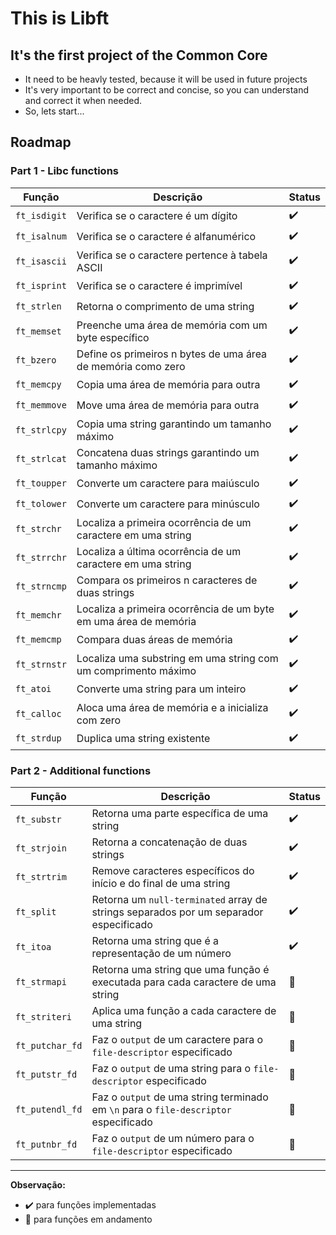 # This is Libft

## It's the first project of the Common Core

 - It need to be heavly tested, because it will be used in future projects
 - It's very important to be correct and concise, so you can understand and correct it when needed.
 - So, lets start...

## Roadmap

### Part 1 - Libc functions

Função | Descrição | Status
--- | --- | ---
`ft_isdigit` | Verifica se o caractere é um dígito | :heavy_check_mark:
`ft_isalnum` | Verifica se o caractere é alfanumérico | :heavy_check_mark:
`ft_isascii` | Verifica se o caractere pertence à tabela ASCII | :heavy_check_mark:
`ft_isprint` | Verifica se o caractere é imprimível | :heavy_check_mark:
`ft_strlen` | Retorna o comprimento de uma string | :heavy_check_mark:
`ft_memset` | Preenche uma área de memória com um byte específico | :heavy_check_mark:
`ft_bzero` | Define os primeiros n bytes de uma área de memória como zero | :heavy_check_mark:
`ft_memcpy` | Copia uma área de memória para outra | :heavy_check_mark:
`ft_memmove` | Move uma área de memória para outra | :heavy_check_mark:
`ft_strlcpy` | Copia uma string garantindo um tamanho máximo | :heavy_check_mark:
`ft_strlcat` | Concatena duas strings garantindo um tamanho máximo | :heavy_check_mark:
`ft_toupper` | Converte um caractere para maiúsculo | :heavy_check_mark:
`ft_tolower` | Converte um caractere para minúsculo | :heavy_check_mark:
`ft_strchr` | Localiza a primeira ocorrência de um caractere em uma string | :heavy_check_mark:
`ft_strrchr` | Localiza a última ocorrência de um caractere em uma string | :heavy_check_mark:
`ft_strncmp` | Compara os primeiros n caracteres de duas strings | :heavy_check_mark:
`ft_memchr` | Localiza a primeira ocorrência de um byte em uma área de memória | :heavy_check_mark:
`ft_memcmp` | Compara duas áreas de memória | :heavy_check_mark:
`ft_strnstr` | Localiza uma substring em uma string com um comprimento máximo | :heavy_check_mark:
`ft_atoi` | Converte uma string para um inteiro | :heavy_check_mark:
`ft_calloc` | Aloca uma área de memória e a inicializa com zero | :heavy_check_mark:
`ft_strdup` | Duplica uma string existente | :heavy_check_mark:

### Part 2 - Additional functions

Função | Descrição | Status
--- | --- | ---
`ft_substr` | Retorna uma parte específica de uma string | :heavy_check_mark:
`ft_strjoin` | Retorna a concatenação de duas strings | :heavy_check_mark:
`ft_strtrim` | Remove caracteres específicos do início e do final de uma string | :heavy_check_mark:
`ft_split` | Retorna um `null-terminated` array de strings separados por um separador especificado | :heavy_check_mark:
`ft_itoa` | Retorna uma string que é a representação de um número | :heavy_check_mark:
`ft_strmapi` | Retorna uma string que uma função é executada para cada caractere de uma string | :construction:
`ft_striteri` | Aplica uma função a cada caractere de uma string | :construction:
`ft_putchar_fd` | Faz o `output` de um caractere para o `file-descriptor` especificado | :construction:
`ft_putstr_fd` | Faz o `output` de uma string para o `file-descriptor` especificado | :construction:
`ft_putendl_fd` | Faz o `output` de uma string terminado em `\n` para o `file-descriptor` especificado | :construction:
`ft_putnbr_fd` | Faz o `output` de um número para o `file-descriptor` especificado | :construction:

---

**Observação:** 
- :heavy_check_mark: para funções implementadas
- :construction: para funções em andamento
